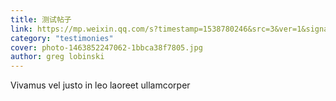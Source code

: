 ```yaml
---
title: 测试帖子
link: https://mp.weixin.qq.com/s?timestamp=1538780246&src=3&ver=1&signature=GOmjOdoc7cX9PTVTtmkkUSJVQI46sGpeCmdsD8UP3vKvPxTAGqCoEfJPBMjoPFkmOnAyAygzW8zElJxl1s7Ut*ZaD6AtZ7UBSV22ZQD3Xo0FrG9wrUztV0BuOQnNayfdntvMQlzKDFIM1JjO3jjFjDwPlicU6R-lHNcoKyicbfE=
category: "testimonies"
cover: photo-1463852247062-1bbca38f7805.jpg
author: greg lobinski
---
```


Vivamus vel justo in leo laoreet ullamcorper
